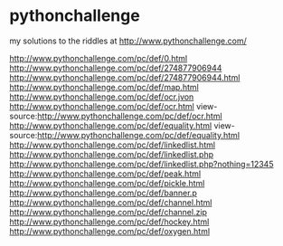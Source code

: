 # pythonchallenge
my solutions to the riddles at http://www.pythonchallenge.com/

http://www.pythonchallenge.com/pc/def/0.html
http://www.pythonchallenge.com/pc/def/274877906944
http://www.pythonchallenge.com/pc/def/274877906944.html
http://www.pythonchallenge.com/pc/def/map.html
http://www.pythonchallenge.com/pc/def/ocr.jvon
http://www.pythonchallenge.com/pc/def/ocr.html
view\-source:http://www.pythonchallenge.com/pc/def/ocr.html
http://www.pythonchallenge.com/pc/def/equality.html
view\-source:http://www.pythonchallenge.com/pc/def/equality.html
http://www.pythonchallenge.com/pc/def/linkedlist.html
http://www.pythonchallenge.com/pc/def/linkedlist.php
http://www.pythonchallenge.com/pc/def/linkedlist.php?nothing=12345
http://www.pythonchallenge.com/pc/def/peak.html
http://www.pythonchallenge.com/pc/def/pickle.html
http://www.pythonchallenge.com/pc/def/banner.p
http://www.pythonchallenge.com/pc/def/channel.html
http://www.pythonchallenge.com/pc/def/channel.zip
http://www.pythonchallenge.com/pc/def/hockey.html
http://www.pythonchallenge.com/pc/def/oxygen.html